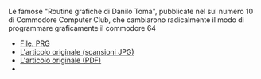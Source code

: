 Le famose "Routine grafiche di Danilo Toma", pubblicate nel sul numero 10 di Commodore Computer Club, che cambiarono radicalmente il modo di programmare graficamente il commodore 64

- [File. PRG](https://github.com/jumpjack/c64_c128_legacy/blob/main/programs/C64/graphics/toma%20routines.prg)
- [L'articolo originale (scansioni JPG)](https://ready64.org/ccc/pagina.php?ccc=10&pag=051.jpg)
- [L'articolo originale (PDF)](https://archive.org/details/Commodore-Computer-Club-10/page/n49/mode/2up)
- 
